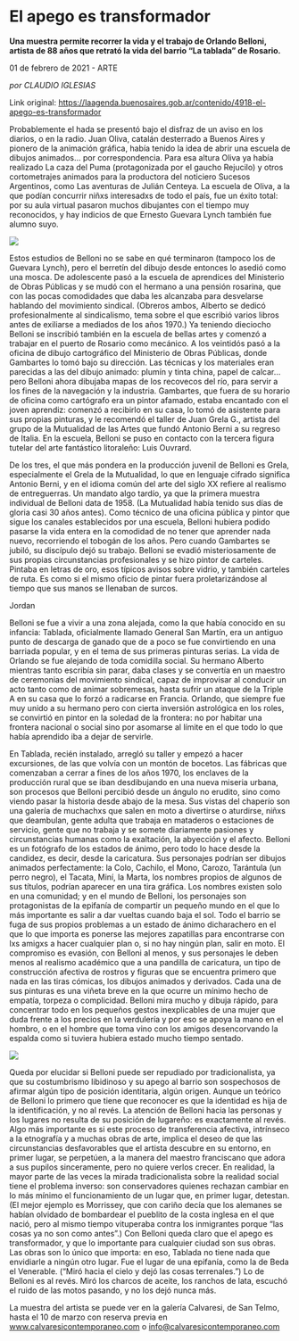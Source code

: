 # El apego es transformador

**Una muestra permite recorrer la vida y el trabajo de Orlando Belloni, artista de 88 años que retrató la vida del barrio “La tablada” de Rosario.**

01 de febrero de 2021 - ARTE

_por CLAUDIO IGLESIAS_

Link original: https://laagenda.buenosaires.gob.ar/contenido/4918-el-apego-es-transformador



Probablemente el hada se presentó bajo el disfraz de un aviso en los diarios, o en la radio. Juan Oliva, catalán desterrado a Buenos Aires y pionero de la animación gráfica, había tenido la idea de abrir una escuela de dibujos animados… por correspondencia. Para esa altura Oliva ya había realizado La caza del Puma (protagonizada por el gaucho Rejucilo) y otros cortometrajes animados para la productora del noticiero Sucesos Argentinos, como Las aventuras de Julián Centeya. La escuela de Oliva, a la que podían concurrir niñxs interesadxs de todo el país, fue un éxito total: por su aula virtual pasaron muchos dibujantes con el tiempo muy reconocidos, y hay indicios de que Ernesto Guevara Lynch también fue alumno suyo.




![](https://cdn.flowlikemusic.com/files/images/45338/aacbfaa2-cc87-407a-a0b3-284f0bb72e92.jpeg)




Estos estudios de Belloni no se sabe en qué terminaron (tampoco los de Guevara Lynch), pero el berretín del dibujo desde entonces lo asedió como una mosca. De adolescente pasó a la escuela de aprendices del Ministerio de Obras Públicas y se mudó con el hermano a una pensión rosarina, que con las pocas comodidades que daba les alcanzaba para desvelarse hablando del movimiento sindical. (Obreros ambos, Alberto se dedicó profesionalmente al sindicalismo, tema sobre el que escribió varios libros antes de exiliarse a mediados de los años 1970.) Ya teniendo dieciocho Belloni se inscribió también en la escuela de bellas artes y comenzó a trabajar en el puerto de Rosario como mecánico. A los veintidós pasó a la oficina de dibujo cartográfico del Ministerio de Obras Públicas, donde Gambartes lo tomó bajo su dirección. Las técnicas y los materiales eran parecidas a las del dibujo animado: plumín y tinta china, papel de calcar… pero Belloni ahora dibujaba mapas de los recovecos del río, para servir a los fines de la navegación y la industria. Gambartes, que fuera de su horario de oficina como cartógrafo era un pintor afamado, estaba encantado con el joven aprendiz: comenzó a recibirlo en su casa, lo tomó de asistente para sus propias pinturas, y le recomendó el taller de Juan Grela G., artista del grupo de la Mutualidad de las Artes que fundó Antonio Berni a su regreso de Italia. En la escuela, Belloni se puso en contacto con la tercera figura tutelar del arte fantástico litoraleño: Luis Ouvrard.




De los tres, el que más pondera en la producción juvenil de Belloni es Grela, especialmente el Grela de la Mutualidad, lo que en lenguaje cifrado significa Antonio Berni, y en el idioma común del arte del siglo XX refiere al realismo de entreguerras. Un mandato algo tardío, ya que la primera muestra individual de Belloni data de 1958. (La Mutualidad había tenido sus días de gloria casi 30 años antes). Como técnico de una oficina pública y pintor que sigue los canales establecidos por una escuela, Belloni hubiera podido pasarse la vida entera en la comodidad de no tener que aprender nada nuevo, recorriendo el tobogán de los años. Pero cuando Gambartes se jubiló, su discípulo dejó su trabajo. Belloni se evadió misteriosamente de sus propias circunstancias profesionales y se hizo pintor de carteles. Pintaba en letras de oro, esos típicos avisos sobre vidrio, y también carteles de ruta. Es como si el mismo oficio de pintar fuera proletarizándose al tiempo que sus manos se llenaban de surcos.




Jordan




Belloni se fue a vivir a una zona alejada, como la que había conocido en su infancia: Tablada, oficialmente llamado General San Martín, era un antiguo punto de descarga de ganado que de a poco se fue convirtiendo en una barriada popular, y en el tema de sus primeras pinturas serias. La vida de Orlando se fue alejando de toda comidilla social. Su hermano Alberto mientras tanto escribía sin parar, daba clases y se convertía en un maestro de ceremonias del movimiento sindical, capaz de improvisar al conducir un acto tanto como de animar sobremesas, hasta sufrir un ataque de la Triple A en su casa que lo forzó a radicarse en Francia. Orlando, que siempre fue muy unido a su hermano pero con cierta inversión astrológica en los roles, se convirtió en pintor en la soledad de la frontera: no por habitar una frontera nacional o social sino por asomarse al límite en el que todo lo que había aprendido iba a dejar de servirle.




En Tablada, recién instalado, arregló su taller y empezó a hacer excursiones, de las que volvía con un montón de bocetos. Las fábricas que comenzaban a cerrar a fines de los años 1970, los enclaves de la producción rural que se iban desdibujando en una nueva miseria urbana, son procesos que Belloni percibió desde un ángulo no erudito, sino como viendo pasar la historia desde abajo de la mesa. Sus vistas del chaperío son una galería de muchachxs que salen en moto a divertirse o aturdirse, niñxs que deambulan, gente adulta que trabaja en mataderos o estaciones de servicio, gente que no trabaja y se somete diariamente pasiones y circunstancias humanas como la exaltación, la abyección y el afecto. Belloni es un fotógrafo de los estados de ánimo, pero todo lo hace desde la candidez, es decir, desde la caricatura. Sus personajes podrían ser dibujos animados perfectamente: la Colo, Cachilo, el Mono, Carozo, Tarántula (un perro negro), el Tacata, Miní, la Marta, los nombres propios de algunos de sus títulos, podrían aparecer en una tira gráfica. Los nombres existen solo en una comunidad; y en el mundo de Belloni, los personajes son protagonistas de la epifanía de compartir un pequeño mundo en el que lo más importante es salir a dar vueltas cuando baja el sol. Todo el barrio se fuga de sus propios problemas a un estado de ánimo dicharachero en el que lo que importa es ponerse las mejores zapatillas para encontrarse con lxs amigxs a hacer cualquier plan o, si no hay ningún plan, salir en moto. El compromiso es evasión, con Belloni al menos, y sus personajes le deben menos al realismo académico que a una pandilla de caricatura, un tipo de construcción afectiva de rostros y figuras que se encuentra primero que nada en las tiras cómicas, los dibujos animados y derivados. Cada una de sus pinturas es una viñeta breve en la que ocurre un mínimo hecho de empatía, torpeza o complicidad. Belloni mira mucho y dibuja rápido, para concentrar todo en los pequeños gestos inexplicables de una mujer que duda frente a los precios en la verdulería y por eso se apoya la mano en el hombro, o en el hombre que toma vino con los amigos desencorvando la espalda como si tuviera hubiera estado mucho tiempo sentado.




![](https://cdn.flowlikemusic.com/files/images/45339/6c4ab6d8-736f-469a-9c55-ede3ebceec6b.jpeg)




Queda por elucidar si Belloni puede ser repudiado por tradicionalista, ya que su costumbrismo libidinoso y su apego al barrio son sospechosos de afirmar algún tipo de posición identitaria, algún origen. Aunque un teórico de Belloni lo primero que tiene que reconocer es que la identidad es hija de la identificación, y no al revés. La atención de Belloni hacia las personas y los lugares no resulta de su posición de lugareño: es exactamente al revés. Algo más importante es si este proceso de transferencia afectiva, intrínseco a la etnografía y a muchas obras de arte, implica el deseo de que las circunstancias desfavorables que el artista descubre en su entorno, en primer lugar, se perpetúen, a la manera del maestro franciscano que adora a sus pupilos sinceramente, pero no quiere verlos crecer. En realidad, la mayor parte de las veces la mirada tradicionalista sobre la realidad social tiene el problema inverso: son conservadores quienes rechazan cambiar en lo más mínimo el funcionamiento de un lugar que, en primer lugar, detestan. (El mejor ejemplo es Morrissey, que con cariño decía que los alemanes se habían olvidado de bombardear el pueblito de la costa inglesa en el que nació, pero al mismo tiempo vituperaba contra los inmigrantes porque “las cosas ya no son como antes”.) Con Belloni queda claro que el apego es transformador, y que lo importante para cualquier ciudad son sus obras. Las obras son lo único que importa: en eso, Tablada no tiene nada que envidiarle a ningún otro lugar. Fue el lugar de una epifanía, como la de Beda el Venerable. (“Miró hacia el cielo y dejó las cosas terrenales.”) Lo de Belloni es al revés. Miró los charcos de aceite, los ranchos de lata, escuchó el ruido de las motos pasando, y no los dejó nunca más.




La muestra del artista se puede ver en la galería Calvaresi, de San Telmo, hasta el 10 de marzo con reserva previa en www.calvaresicontemporaneo.com o info@calvaresicontemporaneo.com



